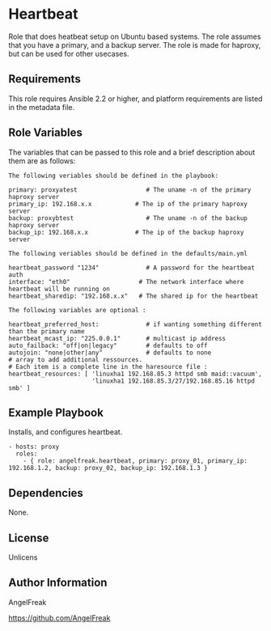 Heartbeat
=========

Role that does heatbeat setup on Ubuntu based systems.
The role assumes that you have a primary, and a backup server.
The role is made for haproxy, but can be used for other usecases.

Requirements
------------

This role requires Ansible 2.2 or higher, and platform requirements are listed in the metadata file.

Role Variables
--------------
The variables that can be passed to this role and a brief description about them are as follows:

    The following veriables should be defined in the playbook:

    primary: proxyatest                   # The uname -n of the primary haproxy server
    primary_ip: 192.168.x.x            # The ip of the primary haproxy server
    backup: proxybtest                    # The uname -n of the backup haproxy server
    backup_ip: 192.168.x.x             # The ip of the backup haproxy server

    The following veriables should be defined in the defaults/main.yml

    heartbeat_password "1234"             # A password for the heartbeat auth
    interface: "eth0"                   # The network interface where heartbeat will be running on
    heartbeat_sharedip: "192.168.x.x"   # The shared ip for the heartbeat

    The following variables are optional :

    heartbeat_preferred_host:             # if wanting something different than the primary name
    heartbeat_mcast_ip: "225.0.0.1"       # multicast ip address
    auto_failback: "off|on|legacy"        # defaults to off
    autojoin: "none|other|any"            # defaults to none
    # array to add additional ressources.
    # Each item is a complete line in the haresource file :
    heartbeat_resources: [ 'linuxha1 192.168.85.3 httpd smb maid::vacuum',
                           'linuxha1 192.168.85.3/27/192.168.85.16 httpd smb' ]


Example Playbook
----------------

Installs, and configures heartbeat.

    - hosts: proxy
      roles:
        - { role: angelfreak.heartbeat, primary: proxy_01, primary_ip: 192.168.1.2, backup: proxy_02, backup_ip: 192.168.1.3 }

Dependencies
------------

None.

License
-------

Unlicens

Author Information
------------------
AngelFreak

https://github.com/AngelFreak
